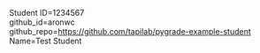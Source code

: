 Student ID=1234567  
github_id=aronwc  
github_repo=https://github.com/tapilab/pygrade-example-student  
Name=Test Student  